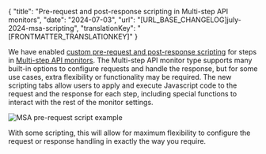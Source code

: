 {
  "title": "Pre-request and post-response scripting in Multi-step API monitors",
  "date": "2024-07-03",
  "url": "[URL_BASE_CHANGELOG]july-2024-msa-scripting",
  "translationKey": "[FRONTMATTER_TRANSLATIONKEY]"
}

We have enabled [custom pre-request and post-response scripting]([LINK_URL_1]) for steps in [Multi-step API monitors]([LINK_URL_2]). The Multi-step API monitor type supports many built-in options to configure requests and handle the response, but for some use cases, extra flexibility or functionality may be required. The new scripting tabs allow users to apply and execute Javascript code to the request and the response for each step, including special functions to interact with the rest of the monitor settings.

![MSA pre-request script example]([LINK_URL_3])

With some scripting, this will allow for maximum flexibility to configure the request or response handling in exactly the way you require.